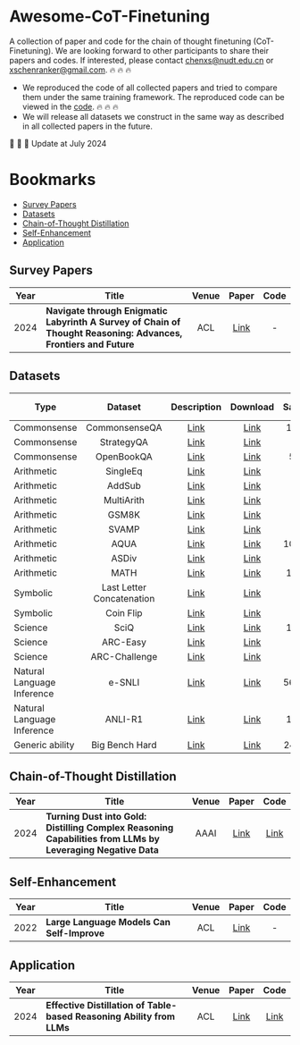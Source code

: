 # Awesome-CoT-Finetuning

A collection of paper and code for the chain of thought finetuning (CoT-Finetuning). We are looking forward to other participants to share their papers and codes. If interested, please contact chenxs@nudt.edu.cn or xschenranker@gmail.com. :fire: :fire: :fire: 

- We reproduced the code of all collected papers and tried to compare them under the same training framework. The reproduced code can be viewed in the [code](./code). :fire: :fire: :fire:
- We will release all datasets we construct in the same way as described in all collected papers in the future.

:bell: :bell: :bell: Update at July 2024


# Bookmarks
- [Survey Papers](#survey-papers-)
- [Datasets](#datasets-)
- [Chain-of-Thought Distillation](#Chain-of-Thought-Distillation-)
- [Self-Enhancement](#Self-Enhancement-)
- [Application](#Applicationt-)

## Survey Papers <span id="survey-papers-"></span>
| **Year**   | **Title**                                                                                     |  **Venue**    |                                       **Paper**                                            | **Code** | 
| ---- |----------------------------------------------------------------------------------|:--------:|:---------------------------------------------------------------------------------:|:----:|
| 2024  | **Navigate through Enigmatic Labyrinth A Survey of Chain of Thought Reasoning: Advances, Frontiers and Future**   |  ACL    |                   [Link](https://arxiv.org/abs/2309.15402)                    | -  | 

## Datasets <span id="datasets-"></span>
| **Type**                                                                                     |  **Dataset**    |                                       **Description**                                            | **Download** |**Samples**|**Choices**|**Manual Rationale**|
|----------------------------------------------------------------------------------|:--------:|:---------------------------------------------------------------------------------:|:----:|:----:|:----:|:----:|
| Commonsense   |  CommonsenseQA    |                   [Link](https://arxiv.org/abs/1811.00937)                    | [Link](https://www.tau-nlp.org/commonsenseqa)  | 12,102 | 5 | No |
| Commonsense   |   StrategyQA   |                   [Link](https://direct.mit.edu/tacl/article/doi/10.1162/tacl_a_00370/100680/Did-Aristotle-Use-a-Laptop-A-Question-Answering)                    | [Link](https://allenai.org/data/strategyqa)  | 2780 | 2 | Yes |
| Commonsense   |   OpenBookQA   |                   [Link](https://aclanthology.org/D18-1260.pdf)                    | [Link](https://leaderboard.allenai.org/open_book_qa/submissions/get-started)  | 5,957 | 4 | No |
| Arithmetic   |   SingleEq   |                   [Link](https://aclanthology.org/Q15-1042.pdf)                    | [Link](https://gitlab.cs.washington.edu/ALGES/TACL2015)  | 508| - | Yes |
| Arithmetic   |   AddSub   |                   [Link](https://aclanthology.org/D14-1058.pdf)                    | [Link](https://www.cs.washington.edu/nlp/arithmetic)  |395 | - | Yes |
| Arithmetic   |   MultiArith   |                   [Link](https://aclanthology.org/D15-1202.pdf)                    | [Link](https://github.com/wangxr14/Algebraic-Word-Problem-Solver/tree/master/data)  | 600|- | Yes |
| Arithmetic   |   GSM8K   |                   [Link](https://arxiv.org/pdf/2110.14168)                    | [Link](https://github.com/openai/grade-school-math/tree/master/grade_school_math/data)  | 8000| - | Yes |
| Arithmetic   |   SVAMP   |                   [Link](https://aclanthology.org/2021.naacl-main.168.pdf)                    | [Link](https://github.com/arkilpatel/SVAMP)  |1000 | - | Yes|
| Arithmetic   |   AQUA   |                   [Link](https://aclanthology.org/P17-1015.pdf)                    | [Link](https://github.com/google-deepmind/AQuA)  |100,000 | 5 | Yes |
| Arithmetic   |   ASDiv   |                   [Link](https://aclanthology.org/2020.acl-main.92.pdf)                    | [Link](https://github.com/chaochun/nlu-asdiv-dataset/blob/master/dataset/ASDiv.xml)  | 2305| -| Yes|
| Arithmetic   |   MATH   |                   [Link](https://arxiv.org/pdf/2103.03874)                    | [Link](https://github.com/hendrycks/math)  |12,500 | - | Yes|
| Symbolic   |  Last Letter Concatenation    |                   [Link](https://arxiv.org/pdf/2201.11903)                    | [Link](https://github.com/kojima-takeshi188/zero_shot_cot/tree/main/dataset/last_letters)  |500 | - | No |
| Symbolic   |  Coin Flip    |                   [Link](https://arxiv.org/pdf/2201.11903)                    | [Link](https://github.com/kojima-takeshi188/zero_shot_cot/tree/main/dataset/coin_flip)  |500 | 2 | No |
| Science   |  SciQ    |                   [Link](https://aclanthology.org/W17-4413.pdf)                    | [Link](https://allenai.org/data/sciq)  |13,679  | 4 | No|
| Science   |   ARC-Easy  |                   [Link](https://arxiv.org/pdf/1803.05457)                    | [Link](https://allenai.org/data/arc)  | 5197 | 4 | No |
| Science   |   ARC-Challenge   |                   [Link](https://arxiv.org/pdf/1803.05457)                    | [Link](https://allenai.org/data/arc)  | 2590 | 4 | Yes |
|  Natural Language Inference   |  e-SNLI    |                   [Link](https://papers.nips.cc/paper_files/paper/2018/file/4c7a167bb329bd92580a99ce422d6fa6-Paper.pdf)                    | [Link](https://github.com/OanaMariaCamburu/e-SNLI/tree/master/dataset)  |569,033 | 3 | Yes |
|  Natural Language Inference   |  ANLI-R1    |                   [Link](https://aclanthology.org/2020.acl-main.441.pdf)                    | [Link](https://github.com/facebookresearch/anli)  |18,946 | 3 | No | 
| Generic ability   |  Big Bench Hard    |                   [Link](https://arxiv.org/pdf/2206.04615)                    | [Link](https://github.com/google/BIG-bench/tree/main/bigbench/benchmark_tasks)  |24 tasks | \ | No|


## Chain-of-Thought Distillation <span id="Chain-of-Thought-Distillation-"></span>
| **Year**   | **Title**                                                                                     |  **Venue**    |                                       **Paper**                                            | **Code** |
| ---- |----------------------------------------------------------------------------------|:--------:|:---------------------------------------------------------------------------------:|:----:|
| 2024  | **Turning Dust into Gold: Distilling Complex Reasoning Capabilities from LLMs by Leveraging Negative Data**   |  AAAI    |                   [Link](https://ojs.aaai.org/index.php/AAAI/article/view/29821)                    | [Link](https://github.com/Yiwei98/TDG)   |

## Self-Enhancement <span id="Self-Enhancement-"></span>
| **Year**   | **Title**                                                                                     |  **Venue**    |                                       **Paper**                                            | **Code** |
| ---- |----------------------------------------------------------------------------------|:--------:|:---------------------------------------------------------------------------------:|:----:|
| 2022  | **Large Language Models Can Self-Improve**   |  ACL    |                   [Link](https://aclanthology.org/2023.emnlp-main.67/)                    | -  |

## Application <span id="Applicationt-"></span>
| **Year**   | **Title**                                                                                     |  **Venue**    |                                       **Paper**                                            | **Code** |
| ---- |----------------------------------------------------------------------------------|:--------:|:---------------------------------------------------------------------------------:|:----:|
| 2024  | **Effective Distillation of Table-based Reasoning Ability from LLMs**   |  ACL    |                   [Link](https://aclanthology.org/2024.lrec-main.492/)                    | [Link]([https://github.com/Yiwei98/TDG](https://github.com/Bernard-Yang/DistillTableCoT))  |
